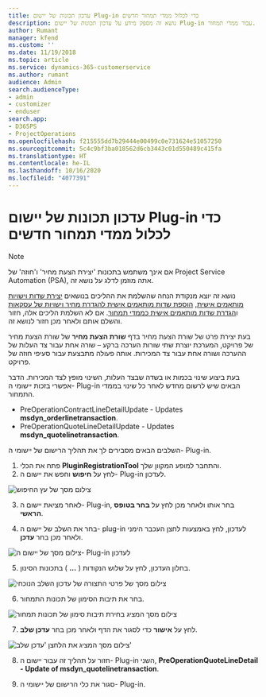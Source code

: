 ```yaml
---
title: עדכון תכונות של יישום Plug-in כדי לכלול ממדי תמחור חדשים
description: נושא זה מספק מידע על עדכון תכונות של יישום Plug-in עבור ממדי תמחור.
author: Rumant
manager: kfend
ms.custom: ''
ms.date: 11/19/2018
ms.topic: article
ms.service: dynamics-365-customerservice
ms.author: rumant
audience: Admin
search.audienceType:
- admin
- customizer
- enduser
search.app:
- D365PS
- ProjectOperations
ms.openlocfilehash: f215555dd7b29444e00499c0e731624e51057250
ms.sourcegitcommit: 5c4c9bf3ba018562d6cb3443c01d550489c415fa
ms.translationtype: HT
ms.contentlocale: he-IL
ms.lasthandoff: 10/16/2020
ms.locfileid: "4077391"
---
```

# <a name="update-plug-in-attributes-to-include-new-pricing-dimensions"></a>עדכון תכונות של יישום Plug-in כדי לכלול ממדי תמחור חדשים

> [!NOTE]
> אם אינך משתמש בתכונות 'יצירת הצעת מחיר' ו'חוזה' של Project Service Automation ‏(PSA), אתה מוזמן לדלג על נושא זה.

נושא זה יוצא מנקודת הנחה שהשלמת את ההליכים בנושאים [יצירת שדות וישויות מותאמים אישית](create-custom-fields-entities.md), [הוספת שדות מותאמים אישית להגדרת מחיר וישויות של עסקאות](field-references.md) ו[הגדרת שדות מותאמים אישית כממדי תמחור](set-up-pricing-dimensions.md). אם לא השלמת הליכים אלה, חזור והשלם אותם ולאחר מכן חזור לנושא זה.

בעת יצירת פרט של שורת הצעת מחיר בדף **שורת הצעת מחיר** של שורת הצעת מחיר של פרויקט, המערכת יוצרת שתי שורות הערכה ברקע – שורה אחת עבור צד העלות של ההערכה ושורה אחת עבור צד המכירות. אותה פעולה מתבצעת עבור סעיפי חוזה של פרויקט.

בעת ביצוע שינוי בכמות או בשדה שבצד העלות, השינוי מופץ לצד המכירות. הדבר אפשרי בזכות יישומי ה- Plug-in הבאים שיש לרשום מחדש לאחר כל שינוי בממדי התמחור.

- PreOperationContractLineDetailUpdate - Updates **msdyn_orderlinetransaction**.
- PreOperationQuoteLineDetailUpdate - Updates **msdyn_quotelinetransaction**.

השלבים הבאים מסבירים לך את תהליך הרישום של יישומי ה- Plug-in.

1. פתח את הכלי **PluginRegistrationTool** והתחבר למופע המקוון שלך.
2. לחץ על **חיפוש** וחפש את יישום ה- Plug-in לעדכון.

 ![צילום מסך של עץ החיפוש](media/PRT-1.png)

3. לאחר מציאת יישום ה- Plug-in, בחר אותו ולאחר מכן לחץ על **בחר בטופס הראשי**.

4. בחר את השלב של יישום ה- plug-in לעדכון, לחץ באמצעות לחצן העכבר הימני ולאחר מכן בחר **עדכן**.

 ![צילום מסך של יישום ה- Plug-in לעדכון](media/PRT-2.png)
 
5. בחלון העדכון, לחץ על שלוש הנקודות ( **...** ) בתכונות הסינון.

 ![צילום מסך של פרטי התצורה של עדכון השלב הנוכחי](media/PRT-3.png)
 
6. בחר את תיבות הסימון של תכונות התמחור.

 ![צילום מסך המציג בחירת תיבות סימון של תכונות תמחור](media/PRT-4.png)

7. לחץ על **אישור** כדי לסגור את הדף ולאחר מכן בחר **עדכן שלב**.

 ![צילום מסך המציג את הלחצן 'עדכן שלב'](media/PRT-5.png)
 
8. חזור על תהליך זה עבור יישום ה- Plug-in השני, **PreOperationQuoteLineDetail - Update of msdyn_quotelinetransaction**.

9. סגור את כלי הרישום של יישומי ה- Plug-in.

